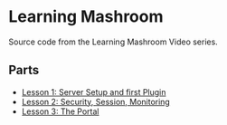 # Learning Mashroom

Source code from the Learning Mashroom Video series.

## Parts

 * [Lesson 1: Server Setup and first Plugin](lesson1)
 * [Lesson 2: Security, Session, Monitoring](lesson2)
 * [Lesson 3: The Portal](lesson3)

